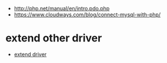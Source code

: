 

* http://php.net/manual/en/intro.pdo.php
* https://www.cloudways.com/blog/connect-mysql-with-php/


# extend other driver

* [extend driver](https://github.com/laravel/framework/blob/5.7/src/Illuminate/Database/DatabaseManager.php#L303)
